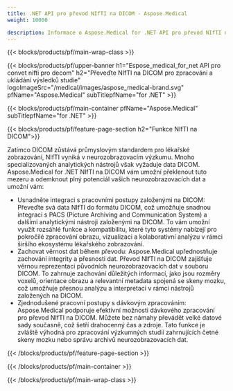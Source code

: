```yaml
---
title: .NET API pro převod NIfTI na DICOM - Aspose.Medical
weight: 10000

description: Informace o Aspose.Medical for .NET API pro převod NIfTI na DICOM
---
```


{{< blocks/products/pf/main-wrap-class >}}

{{< blocks/products/pf/upper-banner h1="Espose_medical_for_net API pro convet nifti pro decom" h2="Převeďte NIfTI na DICOM pro zpracování a ukládání výsledků studie" logoImageSrc="/medical/images/aspose_medical-brand.svg" pfName="Aspose.Medical" subTitlepfName="for .NET" >}}

{{< blocks/products/pf/main-container pfName="Aspose.Medical" subTitlepfName="for .NET" >}}

{{< blocks/products/pf/feature-page-section h2="Funkce NIfTI na DICOM">}}

<p>Zatímco DICOM zůstává průmyslovým standardem pro lékařské zobrazování, NIfTI vyniká v neurozobrazovacím výzkumu. Mnoho specializovaných analytických nástrojů však vyžaduje data DICOM. Aspose.Medical for .NET NIfTI na DICOM vám umožní překlenout tuto mezeru a odemknout plný potenciál vašich neurozobrazovacích dat a umožní vám:</p>

<ul>
<li>Usnadněte integraci s pracovními postupy založenými na DICOM: Převeďte svá data NIfTI do formátu DICOM, což umožňuje snadnou integraci s PACS (Picture Archiving and Communication System) a dalšími analytickými nástroji založenými na DICOM. To vám umožní využít rozsáhlé funkce a kompatibilitu, které tyto systémy nabízejí pro pokročilé zpracování obrazu, vizualizaci a kolaborativní analýzu v rámci širšího ekosystému lékařského zobrazování.</li>
<li>Zachovat věrnost dat během převodu: Aspose.Medical upřednostňuje zachování integrity a přesnosti dat. Převod NIfTI na DICOM zajišťuje věrnou reprezentaci původních neurozobrazovacích dat v souboru DICOM. To zahrnuje zachování důležitých informací, jako jsou rozměry voxelů, orientace obrazu a relevantní metadata spojená se skeny mozku, což umožňuje přesnou analýzu a interpretaci v rámci nástrojů založených na DICOM.</li>
<li>Zjednodušené pracovní postupy s dávkovým zpracováním: Aspose.Medical podporuje efektivní možnosti dávkového zpracování pro převod NIfTI na DICOM. Můžete bez námahy převádět velké datové sady současně, což šetří drahocenný čas a zdroje. Tato funkce je zvláště výhodná pro zpracování výzkumných studií zahrnujících četné skeny mozku nebo správu archivů neurozobrazovacích dat.</li>
</ul>

{{< /blocks/products/pf/feature-page-section >}}

{{< /blocks/products/pf/main-container >}}

{{< /blocks/products/pf/main-wrap-class >}}